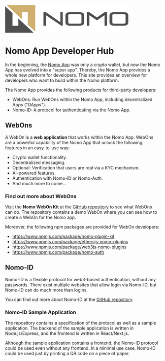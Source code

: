 <link rel="icon" href="favicon.ico" type="favicon.ico">

<img src="nomo-logo-square.jpg" width="400" height="90">

# Nomo App Developer Hub

In the beginning, the [Nomo App](https://nomo.app) was only a crypto wallet, but now the Nomo App has evolved into a "super app".
Thereby, the Nomo App provides a whole new platform for developers.
This site provides an overview for developers who want to build within the Nomo platform.

The Nomo App provides the following products for third-party developers:

- WebOns: Run WebOns within the Nomo App, including decentralized Apps ("_DApps_").
- Nomo-ID: A protocol for authenticating via the Nomo App.

## WebOns

A WebOn is a **web application** that works within the Nomo App.
WebOns are a powerful capability of the Nomo App that unlock the following features in an easy-to-use way:

- Crypto wallet functionality.
- Decentralized messaging.
- Optional: Verification that users are real via a KYC mechanism.
- AI-powered features.
- Authentication with Nomo-ID or Nomo-Auth.
- And much more to come...

### Find out more about WebOns

Visit the **Nomo WebOn Kit** at the [GitHub repository](https://github.com/nomo-app/nomo-webon-kit) to see what WebOns can do.
The repository contains a demo WebOn where you can see how to create a WebOn for the Nomo app.

Moreover, the following npm packages are provided for WebOn developers:

- <https://www.npmjs.com/package/nomo-plugin-kit>
- <https://www.npmjs.com/package/ethersjs-nomo-plugins>
- <https://www.npmjs.com/package/web3js-nomo-plugins>
- <https://www.npmjs.com/package/nomo-auth>

## Nomo-ID

Nomo-ID is a flexible protocol for web3-based authentication, without any passwords.
There exist multiple websites that allow login via Nomo-ID, but Nomo-ID can do much more than logins.

You can find out more about Nomo-ID at the [GitHub repository](https://github.com/nomo-app/nomo-id).

### Nomo-ID Sample Application

The repository contains a specification of the protocol as well as a sample application.
The backend of the sample application is written in Node.js/Express, and the frontend is written in React/Next.js.

Although the sample application contains a frontend, the Nomo-ID protocol could be used even without any frontend.
In a minimal use case, Nomo-ID could be used just by printing a QR code on a piece of paper.
